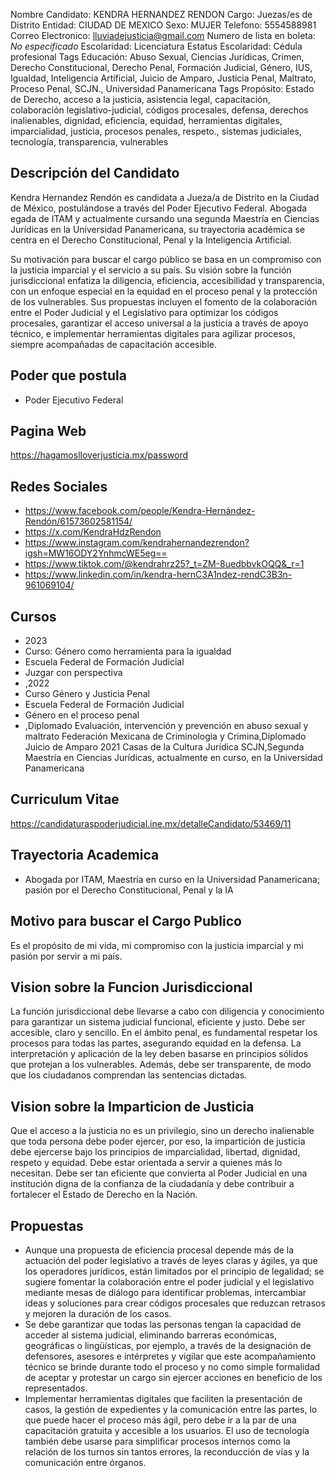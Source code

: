 Nombre Candidato: KENDRA HERNANDEZ RENDON
Cargo: Juezas/es de Distrito
Entidad: CIUDAD DE MEXICO
Sexo: MUJER
Telefono: 5554588981
Correo Electronico: lluviadejusticia@gmail.com
Numero de lista en boleta: *No especificado*
Escolaridad: Licenciatura
Estatus Escolaridad: Cédula profesional
Tags Educación: Abuso Sexual, Ciencias Jurídicas, Crimen, Derecho Constitucional, Derecho Penal, Formación Judicial, Género, IUS, Igualdad, Inteligencia Artificial, Juicio de Amparo, Justicia Penal, Maltrato, Proceso Penal, SCJN., Universidad Panamericana
Tags Propósito: Estado de Derecho, acceso a la justicia, asistencia legal, capacitación, colaboración legislativo-judicial, códigos procesales, defensa, derechos inalienables, dignidad, eficiencia, equidad, herramientas digitales, imparcialidad, justicia, procesos penales, respeto., sistemas judiciales, tecnología, transparencia, vulnerables


## Descripción del Candidato 

Kendra Hernandez Rendón es candidata a Jueza/a de Distrito en la Ciudad de México, postulándose a través del Poder Ejecutivo Federal. Abogada egada de ITAM y actualmente cursando una segunda Maestría en Ciencias Jurídicas en la Universidad Panamericana, su trayectoria académica se centra en el Derecho Constitucional, Penal y la Inteligencia Artificial.

Su motivación para buscar el cargo público se basa en un compromiso con la justicia imparcial y el servicio a su país. Su visión sobre la función jurisdiccional enfatiza la diligencia, eficiencia, accesibilidad y transparencia, con un enfoque especial en la equidad en el proceso penal y la protección de los vulnerables. Sus propuestas incluyen el fomento de la colaboración entre el Poder Judicial y el Legislativo para optimizar los códigos procesales, garantizar el acceso universal a la justicia a través de apoyo técnico, e implementar herramientas digitales para agilizar procesos, siempre acompañadas de capacitación accesible.


## Poder que postula

- Poder Ejecutivo Federal


## Pagina Web

https://hagamoslloverjusticia.mx/password


## Redes Sociales

- https://www.facebook.com/people/Kendra-Hernández-Rendón/61573602581154/
- https://x.com/KendraHdzRendon
- https://www.instagram.com/kendrahernandezrendon?igsh=MW16ODY2YnhmcWE5eg==
- https://www.tiktok.com/@kendrahrz25?_t=ZM-8uedbbvkOQQ&_r=1
- https://www.linkedin.com/in/kendra-hernC3A1ndez-rendC3B3n-961069104/


## Cursos

- 2023
- Curso: Género como herramienta para la igualdad
- Escuela Federal de Formación Judicial
- Juzgar con perspectiva
- ,2022
- Curso Género y Justicia Penal
- Escuela Federal de Formación Judicial
- Género en el proceso penal
- ,Diplomado Evaluación, intervención y prevención en abuso sexual y maltrato Federación Mexicana de Criminologia y Crimina,Diplomado Juicio de Amparo 2021 Casas de la Cultura Jurídica SCJN,Segunda Maestría en Ciencias Jurídicas, actualmente en curso, en la Universidad Panamericana


## Curriculum Vitae

https://candidaturaspoderjudicial.ine.mx/detalleCandidato/53469/11


## Trayectoria Academica

- Abogada por ITAM, Maestría en curso en la Universidad Panamericana; pasión por el Derecho Constitucional, Penal y la IA


## Motivo para buscar el Cargo Publico

Es el propósito de mi vida, mi compromiso con la justicia imparcial y mi pasión por servir a mi país.


## Vision sobre la Funcion Jurisdiccional

La función jurisdiccional debe llevarse a cabo con diligencia y conocimiento para garantizar un sistema judicial funcional, eficiente y justo. Debe ser accesible, claro y sencillo. En el ámbito penal, es fundamental respetar los procesos para todas las partes, asegurando equidad en la defensa. La interpretación y aplicación de la ley deben basarse en principios sólidos que protejan a los vulnerables. Además, debe ser transparente, de modo que los ciudadanos comprendan las sentencias dictadas.


## Vision sobre la Imparticion de Justicia

Que el acceso a la justicia no es un privilegio, sino un derecho inalienable que toda persona debe poder ejercer, por eso, la impartición de justicia debe ejercerse bajo los principios de imparcialidad, libertad, dignidad, respeto y equidad. Debe estar orientada a servir a quienes más lo necesitan. Debe ser tan eficiente que convierta al Poder Judicial en una institución digna de la confianza de la ciudadanía y debe contribuir a fortalecer el Estado de Derecho en la Nación.


## Propuestas

- Aunque una propuesta de eficiencia procesal depende más de la actuación del poder legislativo a través de leyes claras y ágiles, ya que los operadores jurídicos, están limitados por el principio de legalidad; se sugiere fomentar la colaboración entre el poder judicial y el legislativo mediante mesas de diálogo para identificar problemas, intercambiar ideas y soluciones para crear códigos procesales que reduzcan retrasos y mejoren la duración de los casos.
- Se debe garantizar que todas las personas tengan la capacidad de acceder al sistema judicial, eliminando barreras económicas, geográficas o lingüísticas, por ejemplo, a través de la designación de defensores, asesores e intérpretes y vigilar que este acompañamiento técnico se brinde durante todo el proceso y no como simple formalidad de aceptar y protestar un cargo sin ejercer acciones en beneficio de los representados.
- Implementar herramientas digitales que faciliten la presentación de casos, la gestión de expedientes y la comunicación entre las partes, lo que puede hacer el proceso más ágil, pero debe ir a la par de una capacitación gratuita y accesible a los usuarios. El uso de tecnología también debe usarse para simplificar procesos internos como la relación de los turnos sin tantos errores, la reconducción de vías y la comunicación entre órganos.

